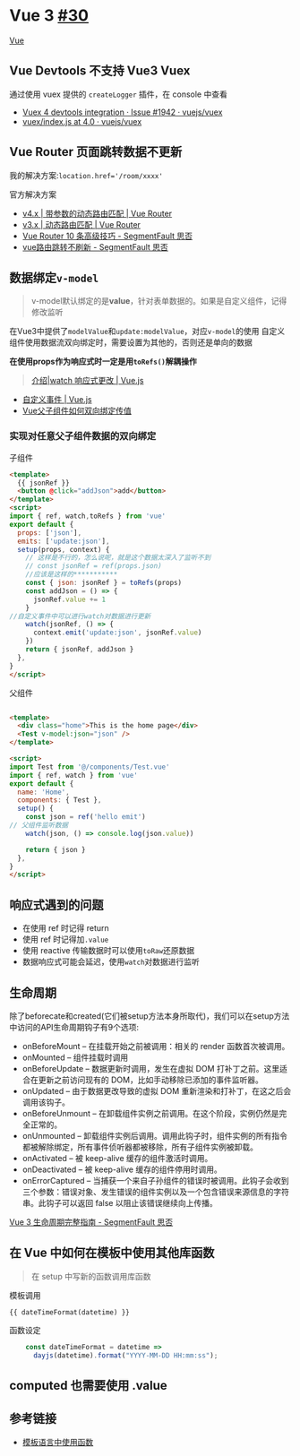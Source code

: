 # Vue 3 [#30](https://github.com/vhxubo/blog/issues/30)

[Vue](https://github.com/vhxubo/blog/issues?q=label:Vue)

## Vue Devtools 不支持 Vue3 Vuex

通过使用 vuex 提供的 `createLogger` 插件，在 console 中查看

- [Vuex 4 devtools integration · Issue #1942 · vuejs/vuex](https://github.com/vuejs/vuex/issues/1942)
- [vuex/index.js at 4.0 · vuejs/vuex](https://github.com/vuejs/vuex/blob/4.0/examples/composition/chat/store/index.js)


## Vue Router 页面跳转数据不更新

我的解决方案:`location.href='/room/xxxx'`

官方解决方案
- [v4.x | 带参数的动态路由匹配 | Vue Router](https://next.router.vuejs.org/zh/guide/essentials/dynamic-matching.html#%E5%93%8D%E5%BA%94%E8%B7%AF%E7%94%B1%E5%8F%82%E6%95%B0%E7%9A%84%E5%8F%98%E5%8C%96)
- [v3.x | 动态路由匹配 | Vue Router](https://router.vuejs.org/zh/guide/essentials/dynamic-matching.html#%E5%93%8D%E5%BA%94%E8%B7%AF%E7%94%B1%E5%8F%82%E6%95%B0%E7%9A%84%E5%8F%98%E5%8C%96)
- [Vue Router 10 条高级技巧 - SegmentFault 思否](https://segmentfault.com/a/1190000039921701)
- [vue路由跳转不刷新 - SegmentFault 思否](https://segmentfault.com/q/1010000015992883)


## 数据绑定`v-model`
> v-model默认绑定的是**value**，针对表单数据的。如果是自定义组件，记得修改监听

在Vue3中提供了`modelValue`和`update:modelValue`，对应`v-model`的使用
自定义组件使用数据流双向绑定时，需要设置为其他的，否则还是单向的数据

**在使用props作为响应式时一定是用`toRefs()`解耦操作**
> [介绍|watch 响应式更改 | Vue.js](https://v3.cn.vuejs.org/guide/composition-api-introduction.html#watch-%E5%93%8D%E5%BA%94%E5%BC%8F%E6%9B%B4%E6%94%B9)

- [自定义事件 | Vue.js](https://v3.cn.vuejs.org/guide/component-custom-events.html#v-model-%E5%8F%82%E6%95%B0)
- [Vue父子组件如何双向绑定传值](https://juejin.cn/post/6844903648527384583)

### 实现对任意父子组件数据的双向绑定

子组件
```html
<template>
  {{ jsonRef }}
  <button @click="addJson">add</button>
</template>
<script>
import { ref, watch,toRefs } from 'vue'
export default {
  props: ['json'],
  emits: ['update:json'],
  setup(props, context) {
    // 这样是不行的，怎么说呢，就是这个数据太深入了监听不到
    // const jsonRef = ref(props.json)
    //应该是这样的***********
    const { json: jsonRef } = toRefs(props)
    const addJson = () => {
      jsonRef.value += 1
    }
//自定义事件中可以进行watch对数据进行更新
    watch(jsonRef, () => {
      context.emit('update:json', jsonRef.value)
    })
    return { jsonRef, addJson }
  },
}
</script>
```

父组件
```html

<template>
  <div class="home">This is the home page</div>
  <Test v-model:json="json" />
</template>

<script>
import Test from '@/components/Test.vue'
import { ref, watch } from 'vue'
export default {
  name: 'Home',
  components: { Test },
  setup() {
    const json = ref('hello emit')
// 父组件监听数据
    watch(json, () => console.log(json.value))

    return { json }
  },
}
</script>
```

## 响应式遇到的问题

- 在使用 ref 时记得 return
- 使用 ref 时记得加`.value`
- 使用 reactive 传输数据时可以使用`toRaw`还原数据
- 数据响应式可能会延迟，使用`watch`对数据进行监听


## 生命周期

除了beforecate和created(它们被setup方法本身所取代)，我们可以在setup方法中访问的API生命周期钩子有9个选项:

- onBeforeMount – 在挂载开始之前被调用：相关的 render 函数首次被调用。
- onMounted – 组件挂载时调用
- onBeforeUpdate – 数据更新时调用，发生在虚拟 DOM 打补丁之前。这里适合在更新之前访问现有的 DOM，比如手动移除已添加的事件监听器。
- onUpdated – 由于数据更改导致的虚拟 DOM 重新渲染和打补丁，在这之后会调用该钩子。
- onBeforeUnmount – 在卸载组件实例之前调用。在这个阶段，实例仍然是完全正常的。
- onUnmounted – 卸载组件实例后调用。调用此钩子时，组件实例的所有指令都被解除绑定，所有事件侦听器都被移除，所有子组件实例被卸载。
- onActivated – 被 keep-alive 缓存的组件激活时调用。
- onDeactivated – 被 keep-alive 缓存的组件停用时调用。
- onErrorCaptured – 当捕获一个来自子孙组件的错误时被调用。此钩子会收到三个参数：错误对象、发生错误的组件实例以及一个包含错误来源信息的字符串。此钩子可以返回 false 以阻止该错误继续向上传播。

[Vue 3 生命周期完整指南 - SegmentFault 思否](https://segmentfault.com/a/1190000039680245)


## 在 Vue 中如何在模板中使用其他库函数
 
> 在 setup 中写新的函数调用库函数

模板调用
```
{{ dateTimeFormat(datetime) }}
```

函数设定
```javascript
    const dateTimeFormat = datetime =>
      dayjs(datetime).format("YYYY-MM-DD HH:mm:ss");
```

## computed 也需要使用 .value

## 参考链接

- [模板语言中使用函数](https://segmentfault.com/q/1010000016970850/a-1020000016975332)